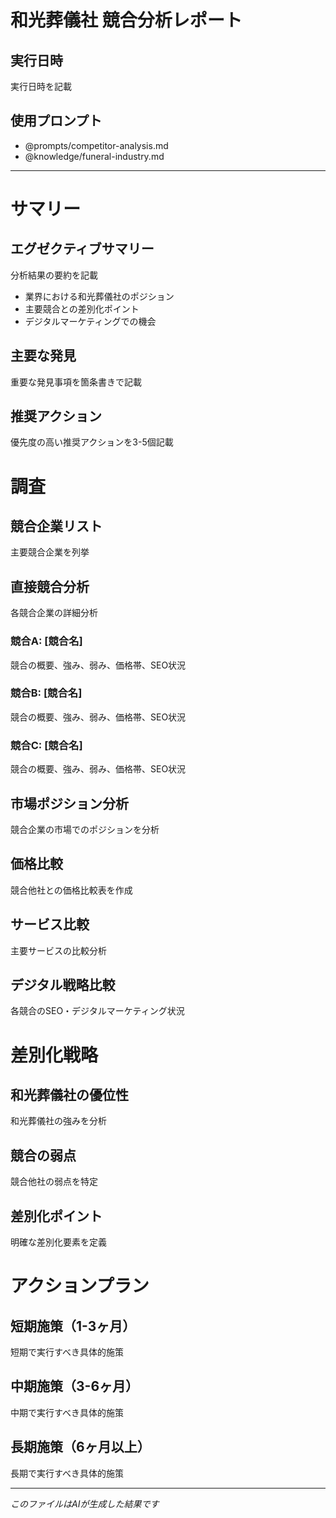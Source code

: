 # 和光葬儀社 競合分析レポート

## 実行日時
<!-- TODO_EXECUTION_DATE -->
実行日時を記載
<!-- /TODO_EXECUTION_DATE -->

## 使用プロンプト
- @prompts/competitor-analysis.md
- @knowledge/funeral-industry.md

---

# サマリー

## エグゼクティブサマリー
<!-- TODO_EXECUTIVE_SUMMARY -->
分析結果の要約を記載
- 業界における和光葬儀社のポジション
- 主要競合との差別化ポイント
- デジタルマーケティングでの機会
<!-- /TODO_EXECUTIVE_SUMMARY -->

## 主要な発見
<!-- TODO_KEY_FINDINGS -->
重要な発見事項を箇条書きで記載
<!-- /TODO_KEY_FINDINGS -->

## 推奨アクション
<!-- TODO_RECOMMENDED_ACTIONS -->
優先度の高い推奨アクションを3-5個記載
<!-- /TODO_RECOMMENDED_ACTIONS -->

# 調査

## 競合企業リスト
<!-- TODO_COMPETITOR_LIST -->
主要競合企業を列挙
<!-- /TODO_COMPETITOR_LIST -->

## 直接競合分析
<!-- TODO_COMPETITOR_ANALYSIS_INTRO -->
各競合企業の詳細分析
<!-- /TODO_COMPETITOR_ANALYSIS_INTRO -->

### 競合A: [競合名]
<!-- TODO_COMPETITOR_A -->
競合の概要、強み、弱み、価格帯、SEO状況
<!-- /TODO_COMPETITOR_A -->

### 競合B: [競合名]
<!-- TODO_COMPETITOR_B -->
競合の概要、強み、弱み、価格帯、SEO状況
<!-- /TODO_COMPETITOR_B -->

### 競合C: [競合名]
<!-- TODO_COMPETITOR_C -->
競合の概要、強み、弱み、価格帯、SEO状況
<!-- /TODO_COMPETITOR_C -->

## 市場ポジション分析
<!-- TODO_MARKET_POSITION -->
競合企業の市場でのポジションを分析
<!-- /TODO_MARKET_POSITION -->

## 価格比較
<!-- TODO_PRICE_COMPARISON -->
競合他社との価格比較表を作成
<!-- /TODO_PRICE_COMPARISON -->

## サービス比較
<!-- TODO_SERVICE_COMPARISON -->
主要サービスの比較分析
<!-- /TODO_SERVICE_COMPARISON -->

## デジタル戦略比較
<!-- TODO_DIGITAL_STRATEGY -->
各競合のSEO・デジタルマーケティング状況
<!-- /TODO_DIGITAL_STRATEGY -->

# 差別化戦略

## 和光葬儀社の優位性
<!-- TODO_WAKO_ADVANTAGES -->
和光葬儀社の強みを分析
<!-- /TODO_WAKO_ADVANTAGES -->

## 競合の弱点
<!-- TODO_COMPETITOR_WEAKNESSES -->
競合他社の弱点を特定
<!-- /TODO_COMPETITOR_WEAKNESSES -->

## 差別化ポイント
<!-- TODO_DIFFERENTIATION_POINTS -->
明確な差別化要素を定義
<!-- /TODO_DIFFERENTIATION_POINTS -->

# アクションプラン

## 短期施策（1-3ヶ月）
<!-- TODO_SHORT_TERM_ACTIONS -->
短期で実行すべき具体的施策
<!-- /TODO_SHORT_TERM_ACTIONS -->

## 中期施策（3-6ヶ月）
<!-- TODO_MEDIUM_TERM_ACTIONS -->
中期で実行すべき具体的施策
<!-- /TODO_MEDIUM_TERM_ACTIONS -->

## 長期施策（6ヶ月以上）
<!-- TODO_LONG_TERM_ACTIONS -->
長期で実行すべき具体的施策
<!-- /TODO_LONG_TERM_ACTIONS -->

---
*このファイルはAIが生成した結果です* 